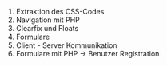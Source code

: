 
 1. Extraktion des CSS-Codes
 2. Navigation mit PHP
 3. Clearfix und Floats
 4. Formulare
 5. Client - Server Kommunikation
 6. Formulare mit PHP
  -> Benutzer Registration

